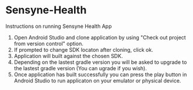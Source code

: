 # Sensyne-Health


Instructions on running Sensyne Health App 
1. Open Android Studio and clone application by using "Check out project from version control" option.
2. If prompted to change SDK locaton after cloning, click ok.
3. Application will built against the chosen SDK.
4. Depending on the lastest gradle version you will be asked to upgrade to the lastest gradle version (You can ugrade if you wish).
5. Once application has built successfully you can press the play button in Android Studio to run applicaton on your emulator or physical device.
